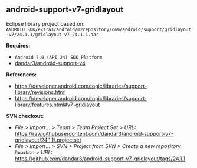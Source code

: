 ## android-support-v7-gridlayout

Eclipse library project based on:<br/>
`ANDROID_SDK/extras/android/m2repository/com/android/support/gridlayout-v7/24.1.1/gridlayout-v7-24.1.1.aar`<br/>

**Requires:**
- `Android 7.0 (API 24) SDK Platform`
- [dandar3/android-support-v4](https://github.com/dandar3/android-support-v4)

**References:**
- https://developer.android.com/topic/libraries/support-library/revisions.html
- https://developer.android.com/topic/libraries/support-library/features.html#v7-gridlayout

**SVN checkout:**
- _File > Import... > Team > Team Project Set > URL:_<br/>
  https://raw.githubusercontent.com/dandar3/android-support-v7-gridlayout/24.1.1/.projectset
- _File > Import... > SVN > Project from SVN > Create a new repository location > URL:_<br/> 
  https://github.com/dandar3/android-support-v7-gridlayout/tags/24.1.1